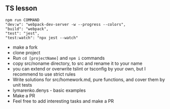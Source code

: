 ## TS lesson

```
npm run COMMAND
"dev:w": "webpack-dev-server -w --progress --colors",
"build": "webpack",
"test": "jest",
"test:watch": "npx jest --watch"
```

- make a fork
- clone project
- Run `cd [projectName]` and  `npm i` commands
- copy src/noname directory, to src and rename it to your name
- you can extend or overwrite tslint or tsconfig by your own, but I recommend to use strict rules
- Write solutions for src/homework.md, pure functions, and cover them by unit tests
- lymarenko.denys - basic examples
- Make a PR
- Feel free to add interesting tasks and make a PR